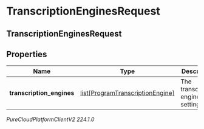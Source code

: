 # TranscriptionEnginesRequest

## TranscriptionEnginesRequest

## Properties

|Name | Type | Description | Notes|
|------------ | ------------- | ------------- | -------------|
| **transcription_engines** | [list[ProgramTranscriptionEngine]](ProgramTranscriptionEngine) | The transcription engine setting | |



_PureCloudPlatformClientV2 224.1.0_
